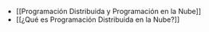 
- [[Programación Distribuida y Programación en la Nube]]
- [[¿Qué es Programación Distribuida en la Nube?]]

